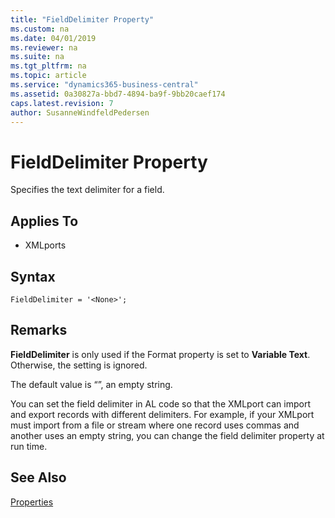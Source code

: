 ```yaml
---
title: "FieldDelimiter Property"
ms.custom: na
ms.date: 04/01/2019
ms.reviewer: na
ms.suite: na
ms.tgt_pltfrm: na
ms.topic: article
ms.service: "dynamics365-business-central"
ms.assetid: 0a30827a-bbd7-4894-ba9f-9bb20caef174
caps.latest.revision: 7
author: SusanneWindfeldPedersen
---
```


# FieldDelimiter Property
Specifies the text delimiter for a field.  
  
## Applies To  
  
-   XMLports  

## Syntax
```
FieldDelimiter = '<None>';
```
  
## Remarks  

**FieldDelimiter** is only used if the Format property is set to **Variable Text**. Otherwise, the setting is ignored.

 The default value is “”, an empty string.    
  
 You can set the field delimiter in AL code so that the XMLport can import and export records with different delimiters. For example, if your XMLport must import from a file or stream where one record uses commas and another uses an empty string, you can change the field delimiter property at run time.  
  
## See Also  
 [Properties](devenv-properties.md)